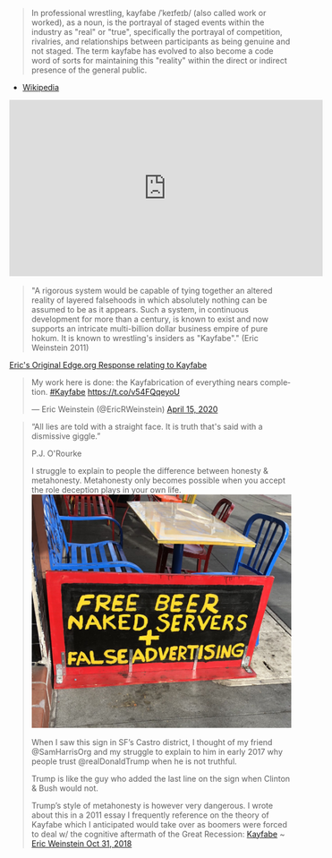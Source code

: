 > In professional wrestling, kayfabe /ˈkeɪfeɪb/ (also called work or worked), as a noun, is the portrayal of staged events within the industry as "real" or "true", specifically the portrayal of competition, rivalries, and relationships between participants as being genuine and not staged. The term kayfabe has evolved to also become a code word of sorts for maintaining this "reality" within the direct or indirect presence of the general public.
- [Wikipedia](https://en.wikipedia.org/wiki/Kayfabe)

<div class="video-container"><iframe width="560" height="315" src="https://www.youtube.com/embed/QGcqV3xrhK0" frameborder="0" allow="accelerometer; autoplay; clipboard-write; encrypted-media; gyroscope; picture-in-picture" allowfullscreen></iframe></div>

> "A rigorous system would be capable of tying together an altered reality of layered falsehoods in which absolutely nothing can be assumed to be as it appears. Such a system, in continuous development for more than a century, is known to exist and now supports an intricate multi-billion dollar business empire of pure hokum. It is known to wrestling's insiders as "Kayfabe"." (Eric Weinstein 2011)

[Eric's Original Edge.org Response relating to Kayfabe](https://www.edge.org/response-detail/11783)


<blockquote class="twitter-tweet"><p lang="en" dir="ltr">My work here is done: the Kayfabrication of everything nears completion. <a href="https://twitter.com/hashtag/Kayfabe?src=hash&amp;ref_src=twsrc%5Etfw">#Kayfabe</a> <a href="https://t.co/v54FQqeyoU">https://t.co/v54FQqeyoU</a></p>&mdash; Eric Weinstein (@EricRWeinstein) <a href="https://twitter.com/EricRWeinstein/status/1250464255071023105?ref_src=twsrc%5Etfw">April 15, 2020</a></blockquote> <script async src="https://platform.twitter.com/widgets.js" charset="utf-8"></script>


> “All lies are told with a straight face. It is truth that's said with a dismissive giggle.”
>
> P.J. O'Rourke
>
> I struggle to explain to people the difference between honesty & metahonesty. Metahonesty only becomes possible when you accept the role deception plays in your own life.
> ![metahonesty](img/freebeer.jpg)
>
>
>When I saw this sign in SF’s Castro district, I thought of my friend @SamHarrisOrg and my struggle to explain to him in early 2017 why people trust  @realDonaldTrump when he is not truthful.
>
> Trump is like the guy who added the last line on the sign when Clinton & Bush would not.
>
>Trump’s style of metahonesty is however very dangerous. I wrote about this in a 2011 essay I frequently reference on the theory of Kayfabe which I anticipated would take over as boomers were forced to deal w/ the cognitive aftermath of the Great Recession: [Kayfabe](https://www.edge.org/response-detail/11783)
~ [Eric Weinstein Oct 31, 2018](https://twitter.com/ericrweinstein/status/1057712702607388672?lang=en)
